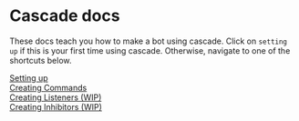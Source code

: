 # Cascade docs

These docs teach you how to make a bot using cascade. Click on `setting up` if this is your first time using cascade. 
Otherwise, navigate to one of the shortcuts below.

[Setting up](setup.md)<br>
[Creating Commands](commands.md)<br>
[Creating Listeners (WIP)](listeners.md)<br>
[Creating Inhibitors (WIP)](inhibitors.md)
